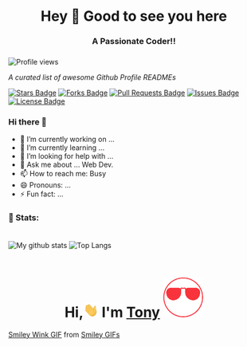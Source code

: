 <h1 align="center">Hey 👋 Good to see you here</h1>
<h3 align="center">A Passionate Coder!!</h3>

###
![Profile views](https://gpvc.arturio.dev/suarabhsuman)


<i>A curated list of awesome Github Profile READMEs</i>

<a href="https://github.com/suarabhsuman/awesome-github-profile-readme/stargazers"><img src="https://img.shields.io/github/stars/suarabhsuman/awesome-github-profile-readme" alt="Stars Badge"/></a>
<a href="https://github.com/suarabhsuman/awesome-github-profile-readme/network/members"><img src="https://img.shields.io/github/forks/suarabhsuman/awesome-github-profile-readme" alt="Forks Badge"/></a>
<a href="https://github.com/suarabhsuman/awesome-github-profile-readme/pulls"><img src="https://img.shields.io/github/issues-pr/suarabhsuman/awesome-github-profile-readme" alt="Pull Requests Badge"/></a>
<a href="https://github.com/suarabhsuman/awesome-github-profile-readme/issues"><img src="https://img.shields.io/github/issues/suarabhsuman/awesome-github-profile-readme" alt="Issues Badge"/></a>
<a href="https://github.com/suarabhsuman/awesome-github-profile-readme/blob/master/LICENSE"><img src="https://img.shields.io/github/license/suarabhsuman/awesome-github-profile-readme?color=2b9348" alt="License Badge"/></a>

### Hi there 👋




- 🔭 I’m currently working on ...
- 🌱 I’m currently learning ...
- 🤔 I’m looking for help with ... 
- 💬 Ask me about ... Web Dev.
- 📫 How to reach me: Busy
- 😄 Pronouns: ...
- ⚡ Fun fact: ...

### 📶 Stats:<br><br>
![My github stats](https://github-readme-stats.vercel.app/api?username=suarabhsuman&show_icons=true&title_color=fff&icon_color=79ff97&text_color=9f9f9f&bg_color=151515&count_private=true&width=40%&align=left) ![Top Langs](https://github-readme-stats.vercel.app/api/top-langs/?username=suarabhsuman&theme=dark&layout=compact&align=right&width=40%)
<br>
<br>

# <h1 align="center">Hi,<img src="https://raw.githubusercontent.com/ABSphreak/ABSphreak/master/gifs/Hi.gif" width="30px" /> I'm <a href="https://tonynguyenit18.github.io/">Tony<a> <img width="80" src="https://raw.githubusercontent.com/tonynguyenit18/tonynguyenit18/main/static/happy-face.gif"></h1>


<div class="tenor-gif-embed" data-postid="12468549" data-share-method="host" data-width="100%" data-aspect-ratio="1.0"><a href="https://tenor.com/view/smiley-wink-gif-12468549">Smiley Wink GIF</a> from <a href="https://tenor.com/search/smiley-gifs">Smiley GIFs</a></div><script type="text/javascript" async src="https://tenor.com/embed.js"></script>

